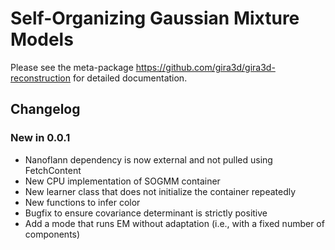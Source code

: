 # Self-Organizing Gaussian Mixture Models

Please see the meta-package https://github.com/gira3d/gira3d-reconstruction for detailed documentation.

## Changelog

### New in 0.0.1
- Nanoflann dependency is now external and not pulled using FetchContent
- New CPU implementation of SOGMM container
- New learner class that does not initialize the container repeatedly
- New functions to infer color
- Bugfix to ensure covariance determinant is strictly positive
- Add a mode that runs EM without adaptation (i.e., with a fixed number of components)
